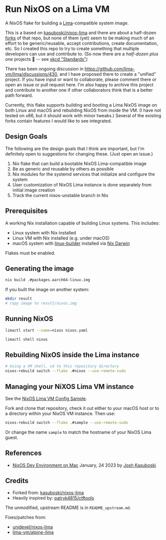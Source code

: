 # Run NixOS on a Lima VM

A NixOS flake for building a [Lima](https://lima-vm.io)-compatible system image.

This is a based on [kasuboski/nixos-lima](https://github.com/kasuboski/nixos-lima) and there are about a half-dozen [forks](https://github.com/kasuboski/nixos-lima/forks) of that repo, but none of them (yet) seem to be making much of an effort to be generic/reusable, accept contributions, create documentation, etc. So I created this repo to try to create something that multiple developers can use and contribute to. (So now there are a _half-dozen plus one_ projects 🤣  -- see [xkcd "Standards"](https://xkcd.com/927/))

There has been ongoing discussion in https://github.com/lima-vm/lima/discussions/430, and I have proposed there to create a "unified" project. If you have input or want to collaborate, please comment there or open an issue or pull request here. I'm also happy to archive this project and contribute to another one if other collaborators think that is a better path forward.

Currently, this flake supports building and booting a Lima NixOS image on both Linux and macOS and rebuilding NixOS from inside the VM. (I have not tested on x86, but it should work with minor tweaks.) Several of the existing forks contain features I would like to see integrated.

## Design Goals

The following are the design goals that I think are important, but I'm definitely open to suggestions for changing these. (Just open an issue.)

1. Nix flake that can build a bootable NixOS Lima-compatible image
2. Be as generic and reusable by others as possible
3. Nix modules for the systemd services that initialize and configure the system
4. User customization of NixOS Lima instance is done separately from initial image creation
5. Track the current nixos-unstable branch in Nix

## Prerequisites

A working Nix installation capable of building Linux systems. This includes:

* Linux system with Nix installed
* Linux VM with Nix installed (e.g. under macOS)
* macOS system with [linux-builder](https://nixos.org/manual/nixpkgs/unstable/#sec-darwin-builder) installed via [Nix Darwin](https://github.com/LnL7/nix-darwin)

Flakes must be enabled.


## Generating the image

```bash
nix build .#packages.aarch64-linux.img
```

If you built the image on another system:

```bash
mkdir result
# copy image to result/nixos.img
```

## Running NixOS

```bash
limactl start --name=nixos nixos.yaml

limactl shell nixos
```

## Rebuilding NixOS inside the Lima instance

```bash
# Using a VM shell, cd to this repository directory
nixos-rebuild switch --flake .#nixos --use-remote-sudo
```
  
## Managing your NiXOS Lima VM instance

See the [NixOS Lima VM Config Sample](https://github.com/nixos-lima/nixos-lima-config-sample).

Fork and clone that repository, check it out either to your macOS host or to a directory within your NixOS VM instance. Then use:

```bash
nixos-rebuild switch --flake .#sample --use-remote-sudo
```

Or change the name `sample` to match the hostname of your NixOS Lima guest.

## References

* [NixOS Dev Environment on Mac](https://www.joshkasuboski.com/posts/nix-dev-environment/) January, 24 2023 by [Josh Kasuboski](https://www.joshkasuboski.com)

## Credits

* Forked from: [kasuboski/nixos-lima](https://github.com/kasuboski/nixos-lima)
* Heavily inspired by: [patryk4815/ctftools](https://github.com/patryk4815/ctftools/tree/master/lima-vm)

The unmodified, upstream README is in `README_upstream.md`.

Fixes/patches from:

* [unidevel/nixos-lima](https://github.com/unidevel/nixos-lima)
* [lima-vm/alpine-lima](https://github.com/lima-vm/alpine-lima)
